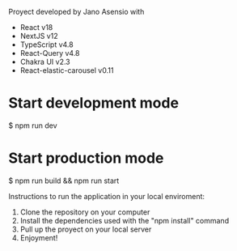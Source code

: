 Proyect developed by Jano Asensio with

- React v18
- NextJS v12
- TypeScript v4.8
- React-Query v4.8
- Chakra UI v2.3
- React-elastic-carousel v0.11

# Start development mode

$ npm run dev

# Start production mode

$ npm run build && npm run start

Instructions to run the application in your local enviroment:

1. Clone the repository on your computer
2. Install the dependencies used with the "npm install" command
3. Pull up the proyect on your local server
4. Enjoyment!
